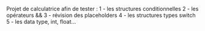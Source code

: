 Projet de calculatrice afin de tester :
1 - les structures conditionnelles
2 - les opérateurs &&
3 - révision des placeholders
4 - les structures types switch
5 - les data type, int, float...
